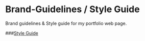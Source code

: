 # Brand-Guidelines / Style Guide
Brand guidelines & Style guide for my portfolio web page. 

###[Style Guide](https://amygrahamie.github.io/brand-guidelines/brand-guidelines.html)
